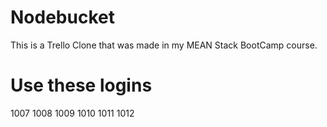 # Nodebucket

This is a Trello Clone that was made in my MEAN Stack BootCamp course.

# Use these logins

1007
1008
1009
1010
1011
1012
